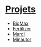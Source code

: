 # [Projets](https://ideometre.fr/#Projets)
- [BigMax](https://ideometre.fr/BigMax)
- [Fertilizer](https://ideometre.fr/Fertilizer)
- [Mardi](https://ideometre.fr/Mardi)
- [Minautor](https://ideometre.fr/Minautor)
